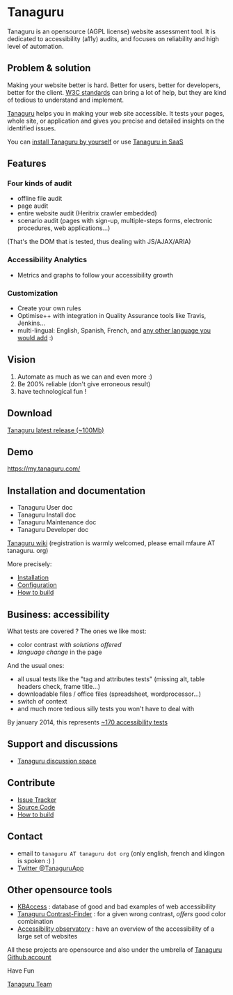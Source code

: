 # Tanaguru

Tanaguru is an opensource (AGPL license) website assessment tool. It is dedicated to accessibility (a11y) audits, and focuses on reliability and high level of automation.

## Problem & solution

Making your website better is hard. Better for users, better for developers,
better for the client. [W3C standards](http://www.w3.org/TR/) can bring a lot of
 help, but they are kind of tedious to understand and implement.

[Tanaguru](http://www.tanaguru.com/) helps you in making your web site 
accessible. It tests your pages, whole site,  or application and gives you 
precise and detailed insights on the identified issues.

You can [install Tanaguru by yourself](http://www.tanaguru.org/en/content/ubuntu-prerequisites-tanaguru-3x) or use 
[Tanaguru in SaaS](https://my.tanaguru.com/)

## Features

### Four kinds of audit

* offline file audit
* page audit
* entire website audit (Heritrix crawler embedded)
* scenario audit (pages with sign-up, multiple-steps forms, electronic procedures, web applications...)

(That's the DOM that is tested, thus dealing with JS/AJAX/ARIA)

### Accessibility Analytics

 * Metrics and graphs to follow your accessibility growth

### Customization

* Create your own rules
* Optimise++ with integration in Quality Assurance tools like Travis, Jenkins...
* multi-lingual: English, Spanish, French, and [any other language you would add](https://crowdin.com/project/tanaguru) :)

## Vision

1. Automate as much as we can and even more :)
2. Be 200% reliable (don't give erroneous result)
3. have technological fun !

## Download

[Tanaguru latest release (~100Mb)](http://www.tanaguru.org/Download/tanaguru-latest.tar.gz)

## Demo

https://my.tanaguru.com/

## Installation and documentation

* Tanaguru User doc
* Tanaguru Install doc
* Tanaguru Maintenance doc
* Tanaguru Developer doc

[Tanaguru wiki](http://www.tanaguru.org) (registration is warmly welcomed, please email mfaure AT tanaguru. org)

More precisely:

* [Installation](http://www.tanaguru.org/en/content/tanaguru-3x)
* [Configuration](http://www.tanaguru.org/en/content/configuration)
* [How to build](http://www.tanaguru.org/en/content/how-build)

## Business: accessibility

What tests are covered ? The ones we like most:

* color contrast *with solutions offered*
* *language change* in the page

And the usual ones:

* all usual tests like the "tag and attributes tests" (missing alt, table headers check, frame title...)
* downloadable files / office files (spreadsheet, wordprocessor...)
* switch of context
* and much more tedious silly tests you won't have to deal with

By january 2014, this represents [~170 accessibility tests](http://www.tanaguru.org/en/content/accessiweb-22-coverage)

## Support and discussions

* [Tanaguru discussion space](http://discuss.tanaguru.org) 

## Contribute

- [Issue Tracker](https://github.com/Tanaguru/Tanaguru/issues)
- [Source Code](https://github.com/Tanaguru/Tanaguru)
- [How to build](http://www.tanaguru.org/en/content/how-build)

## Contact 

* email to `tanaguru AT tanaguru dot org` (only english, french and klingon is spoken :) ) 
* [Twitter @TanaguruApp](https://twitter.com/tanaguruapp)

## Other opensource tools

* [KBAccess](http://www.kbaccess.org/) : database of good and bad examples of web accessibility
* [Tanaguru Contrast-Finder](http://contrast-finder.tanaguru.com/) : for a given wrong contrast, *offers* good color combination
* [Accessibility observatory](http://observatoire-accessibilite.org/) : have an overview of the accessibility of a large set of websites
 
All these projects are opensource and also under the umbrella of [Tanaguru Github account](https://github.com/Tanaguru)

Have Fun

[Tanaguru Team](tanaguru-team.md)